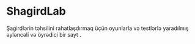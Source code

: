 # ShagirdLab
Şagirdlərin təhsilini rahatlaşdırmaq üçün oyunlarla və testlərlə yaradılmış əyləncəli və öyrədici bir sayt .
